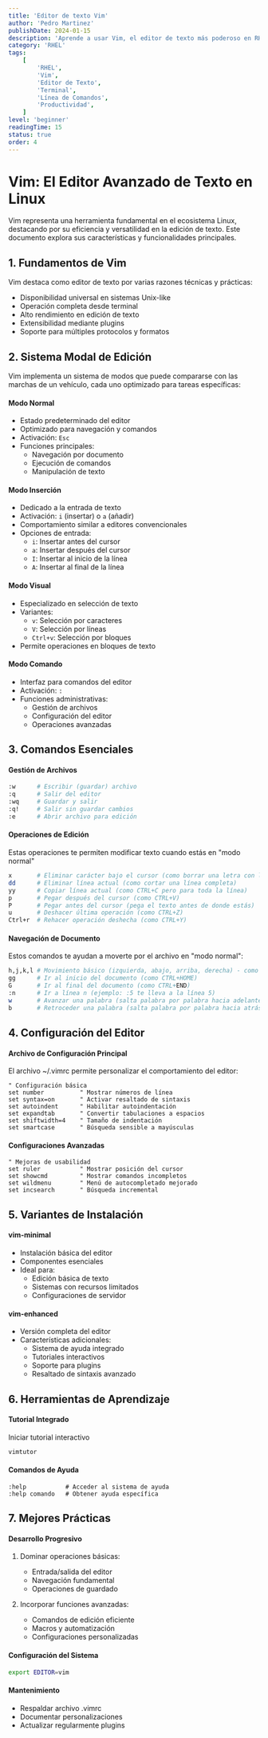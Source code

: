```yaml
---
title: 'Editor de texto Vim'
author: 'Pedro Martinez'
publishDate: 2024-01-15
description: 'Aprende a usar Vim, el editor de texto más poderoso en RHEL: modos, comandos esenciales, configuración y mejores prácticas'
category: 'RHEL'
tags:
    [
        'RHEL',
        'Vim',
        'Editor de Texto',
        'Terminal',
        'Línea de Comandos',
        'Productividad',
    ]
level: 'beginner'
readingTime: 15
status: true
order: 4
---
```


# Vim: El Editor Avanzado de Texto en Linux

Vim representa una herramienta fundamental en el ecosistema Linux, destacando por su eficiencia y versatilidad en la edición de texto. Este documento explora sus características y funcionalidades principales.

## 1. Fundamentos de Vim

Vim destaca como editor de texto por varias razones técnicas y prácticas:

-   Disponibilidad universal en sistemas Unix-like
-   Operación completa desde terminal
-   Alto rendimiento en edición de texto
-   Extensibilidad mediante plugins
-   Soporte para múltiples protocolos y formatos

## 2. Sistema Modal de Edición

Vim implementa un sistema de modos que puede compararse con las marchas de un vehículo, cada uno optimizado para tareas específicas:

#### Modo Normal

-   Estado predeterminado del editor
-   Optimizado para navegación y comandos
-   Activación: `Esc`
-   Funciones principales:
    -   Navegación por documento
    -   Ejecución de comandos
    -   Manipulación de texto

#### Modo Inserción

-   Dedicado a la entrada de texto
-   Activación: `i` (insertar) o `a` (añadir)
-   Comportamiento similar a editores convencionales
-   Opciones de entrada:
    -   `i`: Insertar antes del cursor
    -   `a`: Insertar después del cursor
    -   `I`: Insertar al inicio de la línea
    -   `A`: Insertar al final de la línea

#### Modo Visual

-   Especializado en selección de texto
-   Variantes:
    -   `v`: Selección por caracteres
    -   `V`: Selección por líneas
    -   `Ctrl+v`: Selección por bloques
-   Permite operaciones en bloques de texto

#### Modo Comando

-   Interfaz para comandos del editor
-   Activación: `:`
-   Funciones administrativas:
    -   Gestión de archivos
    -   Configuración del editor
    -   Operaciones avanzadas

## 3. Comandos Esenciales

#### Gestión de Archivos

```bash
:w      # Escribir (guardar) archivo
:q      # Salir del editor
:wq     # Guardar y salir
:q!     # Salir sin guardar cambios
:e      # Abrir archivo para edición
```

#### Operaciones de Edición
Estas operaciones te permiten modificar texto cuando estás en "modo normal"

```bash
x       # Eliminar carácter bajo el cursor (como borrar una letra con la tecla supr)
dd      # Eliminar línea actual (como cortar una línea completa)
yy      # Copiar línea actual (como CTRL+C pero para toda la línea)
p       # Pegar después del cursor (como CTRL+V)
P       # Pegar antes del cursor (pega el texto antes de donde estás)
u       # Deshacer última operación (como CTRL+Z)
Ctrl+r  # Rehacer operación deshecha (como CTRL+Y)
```

#### Navegación de Documento
Estos comandos te ayudan a moverte por el archivo en "modo normal":

```bash
h,j,k,l # Movimiento básico (izquierda, abajo, arriba, derecha) - como las flechas del teclado
gg      # Ir al inicio del documento (como CTRL+HOME)
G       # Ir al final del documento (como CTRL+END)
:n      # Ir a línea n (ejemplo: :5 te lleva a la línea 5)
w       # Avanzar una palabra (salta palabra por palabra hacia adelante)
b       # Retroceder una palabra (salta palabra por palabra hacia atrás)
```

## 4. Configuración del Editor

#### Archivo de Configuración Principal

El archivo ~/.vimrc permite personalizar el comportamiento del editor:

```vim
" Configuración básica
set number          " Mostrar números de línea
set syntax=on       " Activar resaltado de sintaxis
set autoindent      " Habilitar autoindentación
set expandtab       " Convertir tabulaciones a espacios
set shiftwidth=4    " Tamaño de indentación
set smartcase       " Búsqueda sensible a mayúsculas
```

#### Configuraciones Avanzadas

```vim
" Mejoras de usabilidad
set ruler           " Mostrar posición del cursor
set showcmd         " Mostrar comandos incompletos
set wildmenu        " Menú de autocompletado mejorado
set incsearch       " Búsqueda incremental
```

## 5. Variantes de Instalación

#### vim-minimal

-   Instalación básica del editor
-   Componentes esenciales
-   Ideal para:
    -   Edición básica de texto
    -   Sistemas con recursos limitados
    -   Configuraciones de servidor

#### vim-enhanced

-   Versión completa del editor
-   Características adicionales:
    -   Sistema de ayuda integrado
    -   Tutoriales interactivos
    -   Soporte para plugins
    -   Resaltado de sintaxis avanzado

## 6. Herramientas de Aprendizaje

#### Tutorial Integrado
Iniciar tutorial interactivo
```bash
vimtutor    
```

#### Comandos de Ayuda

```vim
:help           # Acceder al sistema de ayuda
:help comando   # Obtener ayuda específica
```

## 7. Mejores Prácticas

#### Desarrollo Progresivo

1. Dominar operaciones básicas:

    - Entrada/salida del editor
    - Navegación fundamental
    - Operaciones de guardado

2. Incorporar funciones avanzadas:
    - Comandos de edición eficiente
    - Macros y automatización
    - Configuraciones personalizadas

#### Configuración del Sistema

```bash
export EDITOR=vim
```

#### Mantenimiento

-   Respaldar archivo .vimrc
-   Documentar personalizaciones
-   Actualizar regularmente plugins
